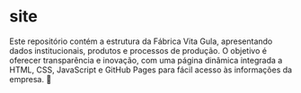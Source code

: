 # site
Este repositório contém a estrutura da Fábrica Vita Gula, apresentando dados institucionais, produtos e processos de produção. O objetivo é oferecer transparência e inovação, com uma página dinâmica integrada a HTML, CSS, JavaScript e GitHub Pages para fácil acesso às informações da empresa. 🚀
